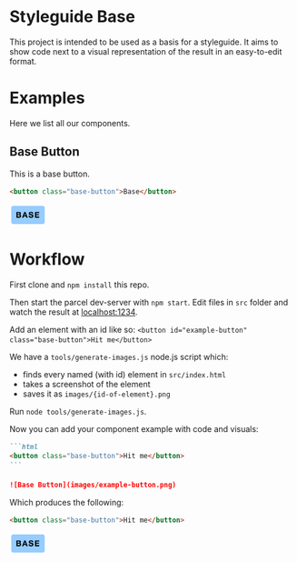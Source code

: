 # Styleguide Base

This project is intended to be used as a basis for a styleguide. It aims to show code next to a visual representation of the result in an easy-to-edit format.

# Examples

Here we list all our components.

## Base Button

This is a base button.

```html
<button class="base-button">Base</button>
```

![Base Button](images/example-button.png)

# Workflow

First clone and `npm install` this repo.

Then start the parcel dev-server with `npm start`. Edit files in `src` folder and watch the result at [localhost:1234](http://localhost:1234).

Add an element with an id like so:
`<button id="example-button" class="base-button">Hit me</button>`

We have a `tools/generate-images.js` node.js script which:

-   finds every named (with id) element in `src/index.html`
-   takes a screenshot of the element
-   saves it as `images/{id-of-element}.png`

Run `node tools/generate-images.js`.

Now you can add your component example with code and visuals:

````markdown
```html
<button class="base-button">Hit me</button>
```

![Base Button](images/example-button.png)
````

Which produces the following:

```html
<button class="base-button">Hit me</button>
```

![Base Button](images/example-button.png)
